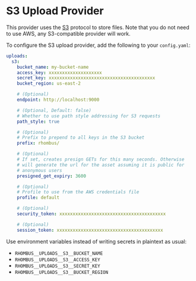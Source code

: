 # S3 Upload Provider

This provider uses the [S3](https://en.wikipedia.org/wiki/Amazon_S3) protocol to store files. Note that you do not need to use AWS, any S3-compatible provider will work.

To configure the S3 upload provider, add the following to your `config.yaml`:

```yaml
uploads:
  s3:
    bucket_name: my-bucket-name
    access_key: xxxxxxxxxxxxxxxxxxxx
    secret_key: xxxxxxxxxxxxxxxxxxxxxxxxxxxxxxxxxxxxxxxx
    bucket_region: us-east-2

    # (Optional)
    endpoint: http://localhost:9000

    # (Optional, Default: false)
    # Whether to use path style addressing for S3 requests
    path_style: true

    # (Optional)
    # Prefix to prepend to all keys in the S3 bucket
    prefix: rhombus/

    # (Optional)
    # If set, creates presign GETs for this many seconds. Otherwise
    # will generate the url for the asset assuming it is public for
    # anonymous users
    presigned_get_expiry: 3600

    # (Optional)
    # Profile to use from the AWS credentials file
    profile: default

    # (Optional)
    security_token: xxxxxxxxxxxxxxxxxxxxxxxxxxxxxxxxxxxxxxxx

    # (Optional)
    session_token: xxxxxxxxxxxxxxxxxxxxxxxxxxxxxxxxxxxxxxxx
```

Use environment variables instead of writing secrets in plaintext as usual:

- `RHOMBUS__UPLOADS__S3__BUCKET_NAME`
- `RHOMBUS__UPLOADS__S3__ACCESS_KEY`
- `RHOMBUS__UPLOADS__S3__SECRET_KEY`
- `RHOMBUS__UPLOADS__S3__BUCKET_REGION`
